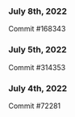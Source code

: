 ### July 8th, 2022

Commit #168343

### July 5th, 2022

Commit #314353


### July 4th, 2022

Commit #72281
